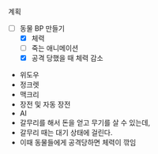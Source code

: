 계획

- [ ] 동물 BP 만들기
    - [x] 체력
    - [ ] 죽는 애니메이션
    - [x] 공격 당했을 때 체력 감소

- 위도우
- 정크렛
- 맥크리
- 장전 및 자동 장전
- AI
- 갈무리를 해서 돈을 얻고 무기를 살 수 있는데,
- 갈무리 때는 대기 상태에 걸린다.
- 이때 동물들에게 공격당하면 체력이 깎임